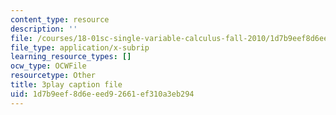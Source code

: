 ```yaml
---
content_type: resource
description: ''
file: /courses/18-01sc-single-variable-calculus-fall-2010/1d7b9eef8d6eeed92661ef310a3eb294_MK_0QHbUnIA.srt
file_type: application/x-subrip
learning_resource_types: []
ocw_type: OCWFile
resourcetype: Other
title: 3play caption file
uid: 1d7b9eef-8d6e-eed9-2661-ef310a3eb294
---
```

